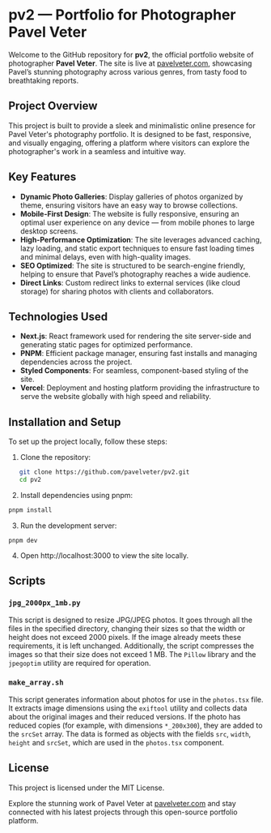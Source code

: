 # pv2 — Portfolio for Photographer Pavel Veter

Welcome to the GitHub repository for **pv2**, the official portfolio website of photographer **Pavel Veter**. The site is live at [pavelveter.com](https://www.pavelveter.com/), showcasing Pavel’s stunning photography across various genres, from tasty food to breathtaking reports.

## Project Overview

This project is built to provide a sleek and minimalistic online presence for Pavel Veter's photography portfolio. It is designed to be fast, responsive, and visually engaging, offering a platform where visitors can explore the photographer's work in a seamless and intuitive way.

## Key Features

- **Dynamic Photo Galleries**: Display galleries of photos organized by theme, ensuring visitors have an easy way to browse collections.
- **Mobile-First Design**: The website is fully responsive, ensuring an optimal user experience on any device — from mobile phones to large desktop screens.
- **High-Performance Optimization**: The site leverages advanced caching, lazy loading, and static export techniques to ensure fast loading times and minimal delays, even with high-quality images.
- **SEO Optimized**: The site is structured to be search-engine friendly, helping to ensure that Pavel’s photography reaches a wide audience.
- **Direct Links**: Custom redirect links to external services (like cloud storage) for sharing photos with clients and collaborators.

## Technologies Used

- **Next.js**: React framework used for rendering the site server-side and generating static pages for optimized performance.
- **PNPM**: Efficient package manager, ensuring fast installs and managing dependencies across the project.
- **Styled Components**: For seamless, component-based styling of the site.
- **Vercel**: Deployment and hosting platform providing the infrastructure to serve the website globally with high speed and reliability.

## Installation and Setup

To set up the project locally, follow these steps:

1. Clone the repository:

```bash
   git clone https://github.com/pavelveter/pv2.git
   cd pv2
```

2. Install dependencies using pnpm:

```bash
pnpm install
```

3. Run the development server:

```
pnpm dev
```

4. Open http://localhost:3000 to view the site locally.

## Scripts

### `jpg_2000px_1mb.py`

This script is designed to resize JPG/JPEG photos. It goes through all the files in the specified directory, changing their sizes so that the width or height does not exceed 2000 pixels. If the image already meets these requirements, it is left unchanged. Additionally, the script compresses the images so that their size does not exceed 1 MB. The `Pillow` library and the `jpegoptim` utility are required for operation.

### `make_array.sh`

This script generates information about photos for use in the `photos.tsx` file. It extracts image dimensions using the `exiftool` utility and collects data about the original images and their reduced versions. If the photo has reduced copies (for example, with dimensions `*_200x300`), they are added to the `srcSet` array. The data is formed as objects with the fields `src`, `width`, `height` and `srcSet`, which are used in the `photos.tsx` component.

## License

This project is licensed under the MIT License.

Explore the stunning work of Pavel Veter at [pavelveter.com](https://www.pavelveter.com/) and stay connected with his latest projects through this open-source portfolio platform.
